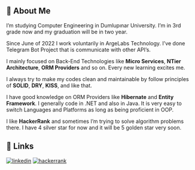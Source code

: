 
## 🚀 About Me
I’m studying Computer Engineering in Dumlupınar University. I’m in 3rd grade now and my graduation will be in two year.

Since June of 2022 I work voluntarily in ArgeLabs Technology. I’ve done Telegram Bot Project that is communicate with other API’s.

I mainly focused on Back-End Technologies like **Micro Services**, **NTier Architecture**, **ORM Providers** and so on. Every new learning excites me.

I always try to make my codes clean and maintainable by follow principles of **SOLID**, **DRY**, **KISS**, and like that.

I have good knowledge on ORM Providers like **Hibernate** and **Entity Framework**. I generally code in .NET and also in Java. It is very easy to switch Languages and Platforms as long as being proficient in OOP.

I like **HackerRank** and sometimes I’m trying to solve algorithm problems there. I have 4 silver star for now and it will be 5 golden star very soon.


## 🔗 Links
[![linkedin](https://img.shields.io/badge/linkedin-0A66C2?style=for-the-badge&logo=linkedin&logoColor=white)](https://www.linkedin.com/denizdemirkan/)
[![hackerrank](https://img.shields.io/badge/Hackerrank-000?style=for-the-badge&logo=hackerrank&logoColor=green)](https://www.hackerrank.com/denizdemirkan)


